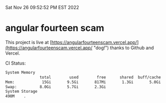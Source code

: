 Sat Nov 26 09:52:52 PM EST 2022

# angular fourteen scam


This project is live at [https://angularfourteenscam.vercel.app/](https://angularfourteenscam.vercel.app/ "dog!") thanks to Github and Vercel.

CI Status: 

```bash
System Memory
               total        used        free      shared  buff/cache   available
Mem:            15Gi       9.5Gi       817Mi       1.3Gi       5.0Gi       4.1Gi
Swap:          8.0Gi       5.7Gi       2.3Gi
System Storage
490M	.
```
```bash

